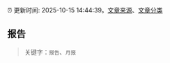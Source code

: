 :alarm_clock: 更新时间: 2025-10-15 14:44:39。[文章来源](/README.md)、[文章分类](/TAGS.md)

## 报告


> 关键字：`报告`、`月报`



